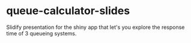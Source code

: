 # queue-calculator-slides
Slidify presentation for the shiny app that let's you explore 
the response time of 3 queueing systems.
